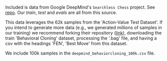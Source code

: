 Included is data from Google DeepMind's `Searchless Chess` project. See [repo](https://github.com/google-deepmind/searchless_chess/blob/main/LICENSE). Our *train*, *test* and *evals* are all from this source.

This data leverages the 62k samples from the 'Action-Value Test Dataset'. If you intend to generate more data (e.g., we generated millions of samples in our training) we recommend forking their repository ([link](https://github.com/google-deepmind/searchless_chess/blob/main/README.md)), downloading the train 'Behavioral Cloning' dataset, processing the '.bag' file, and having a csv with the headings 'FEN', 'Best Move' from this dataset.

We include 100k samples in the `deepmind_behaviorcloning_100k.csv` file.